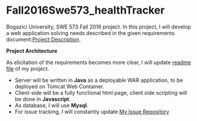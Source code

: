 # Fall2016Swe573_healthTracker

Bogazici University, SWE 573 Fall 2016 project.
In this project, I will develop a web application solving needs described in the given requirements document:[Project Description](https://github.com/Mephala/Fall2016Swe573_healthTracker/blob/master/SWE573_projectdescription.pdf).

**Project Architecture**

As elicitation of the requirements becomes more clear, I will update [readme file](https://github.com/Mephala/Fall2016Swe573_healthTracker/edit/master/README.md) of my project.

* Server will be written in **Java** as a deployable WAR application, to be deployed on Tomcat Web Container.
* Client-side will be a fully functional html page, client side scripting will be done in **Javascript**.
* As database, I will use **Mysql**.
* For issue tracking, I will constantly update [My Issue Repository](https://github.com/Mephala/Fall2016Swe573_healthTracker/issues)





